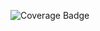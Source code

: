 <!-- Change ## at the end of the url to the pull request number -->
![Coverage Badge](https://img.shields.io/endpoint?url=https://gist.githubusercontent.com/haz/03ac305b42d7c9ad4ef3213341bf3f2f/raw/macq__pull_##.json?cacheSeconds=3600)
